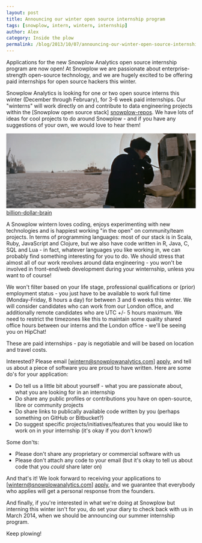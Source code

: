 ```yaml
---
layout: post
title: Announcing our winter open source internship program
tags: [snowplow, intern, wintern, internship]
author: Alex
category: Inside the plow
permalink: /blog/2013/10/07/announcing-our-winter-open-source-internship-program/
---
```


Applications for the new Snowplow Analytics open source internship program are now open! At Snowplow we are passionate about enterprise-strength open-source technology, and we are hugely excited to be offering paid internships for open source hackers this winter.

Snowplow Analytics is looking for one or two open source interns this winter (December through February), for 3-6 week paid internships. Our "winterns" will work directly on and contribute to data engineering projects within the [Snowplow open source stack] [snowplow-repos]. We have lots of ideas for cool projects to do around Snowplow - and if you have any suggestions of your own, we would love to hear them!

![billion-dollar-brain] [billion-dollar-brain]

<!--more-->

A Snowplow wintern loves coding, enjoys experimenting with new technologies and is happiest working "in the open" on community/team projects. In terms of programming languages: most of our stack is in Scala, Ruby, JavaScript and Clojure, but we also have code written in R, Java, C, SQL and Lua - in fact, whatever languages you like working in, we can probably find something interesting for you to do. We should stress that almost all of our work revolves around data engineering - you won't be involved in front-end/web development during your winternship, unless you want to of course!

We won't filter based on your life stage, professional qualifications or (prior) employment status - you just have to be available to work full time (Monday-Friday, 8 hours a day) for between 3 and 6 weeks this winter. We will consider candidates who can work from our London office, and additionally remote candidates who are UTC +/- 5 hours maximum. We need to restrict the timezones like this to maintain some quality shared office hours between our interns and the London office - we'll be seeing you on HipChat!

These are paid internships - pay is negotiable and will be based on location and travel costs.

Interested? Please email [wintern@snowplowanalytics.com] [apply], and tell us about a piece of software you are proud to have written. Here are some do's for your application:

* Do tell us a little bit about yourself - what you are passionate about, what you are looking for in an internship
* Do share any public profiles or contributions you have on open-source, libre or community projects
* Do share links to publically available code written by you (perhaps something on GitHub or Bitbucket?)
* Do suggest specific projects/initiatives/features that you would like to work on in your internship (it's okay if you don't know!)

Some don'ts:

* Please don't share any proprietary or commercial software with us
* Please don't attach any code to your email (but it's okay to tell us about code that you _could_ share later on)

And that's it! We look forward to receiving your applications to [wintern@snowplowanalytics.com] [apply], and we guarantee that everybody who applies will get a personal response from the founders.

And finally, if you're interested in what we're doing at Snowplow but interning this winter isn't for you, do set your diary to check back with us in March 2014, when we should be announcing our summer internship program.

Keep plowing!

[snowplow-repos]: https://github.com/snowplow
[billion-dollar-brain]: /assets/img/blog/2013/10/billion-dollar-brain.png
[apply]: mailto:wintern@snowplowanalytics.com
